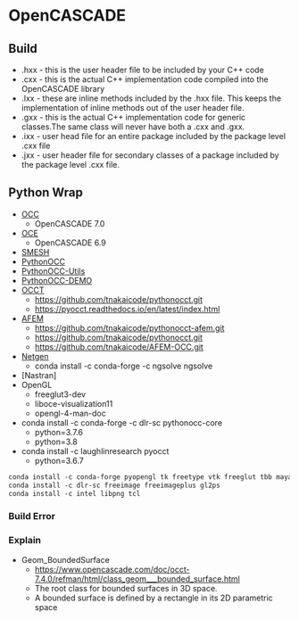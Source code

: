 # OpenCASCADE

## Build

- .hxx - this is the user header file to be included by your C++ code
- .cxx - this is the actual C++ implementation code compiled into the OpenCASCADE library
- .lxx - these are inline methods included by the .hxx file. This keeps the implementation of inline methods out of the user header file.
- .gxx - this is the actual C++ implementation code for generic classes.The same class will never have both a .cxx and .gxx.
- .ixx - user head file for an entire package included by the package level .cxx file
- .jxx - user header file for secondary classes of a package included by the package level .cxx file.

## Python Wrap

- [OCC](https://salsa.debian.org/kkremitzki-guest/opencascade.git)
  - OpenCASCADE 7.0
- [OCE](https://github.com/tpaviot/oce.git)
  - OpenCASCADE 6.9
- [SMESH](https://github.com/tpaviot/smesh.git)
- [PythonOCC](https://github.com/tpaviot/pythonocc-core.git)
- [PythonOCC-Utils](https://github.com/tpaviot/pythonocc-utils.git)
- [PythonOCC-DEMO](https://github.com/tpaviot/pythonocc-demos.git)
- [OCCT](https://github.com/LaughlinResearch/pyOCCT.git)
  - <https://github.com/tnakaicode/pythonocct.git>
  - <https://pyocct.readthedocs.io/en/latest/index.html>
- [AFEM](https://github.com/LaughlinResearch/AFEM.git)
  - <https://github.com/tnakaicode/pythonocct-afem.git>
  - <https://github.com/tnakaicode/pythonocct.git>
  - <https://github.com/tnakaicode/AFEM-OCC.git>
- [Netgen](https://ngsolve.org/docu/latest/i-tutorials/index.html)
  - conda install -c conda-forge -c ngsolve ngsolve
- [Nastran]
- OpenGL
  - freeglut3-dev
  - liboce-visualization11
  - opengl-4-man-doc
- conda install -c conda-forge -c dlr-sc pythonocc-core
  - python=3.7.6
  - python=3.8
- conda install -c laughlinresearch pyocct
  - python=3.6.7

```Markdown
conda install -c conda-forge pyopengl tk freetype vtk freeglut tbb mayavi sdl2
conda install -c dlr-sc freeimage freeimageplus gl2ps
conda install -c intel libpng tcl
```

### Build Error

### Explain

- Geom_BoundedSurface
  - <https://www.opencascade.com/doc/occt-7.4.0/refman/html/class_geom___bounded_surface.html>
  - The root class for bounded surfaces in 3D space.
  - A bounded surface is defined by a rectangle in its 2D parametric space
